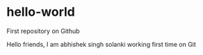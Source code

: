 # hello-world
First repository on Github

Hello friends,
I am abhishek singh solanki working first time on Git
